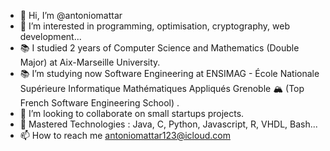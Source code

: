- 👋 Hi, I’m @antoniomattar
- 👀 I’m interested in programming, optimisation, cryptography, web development...
- 📚 I studied 2 years of Computer Science and Mathematics (Double Major) at Aix-Marseille University.
- 📚 I’m studying now Software Engineering at ENSIMAG - École Nationale Supérieure Informatique Mathématiques Appliqués Grenoble 🏔️ (Top French Software Engineering School) .
- 💪 I’m looking to collaborate on small startups projects.
- 🎒 Mastered Technologies : Java, C, Python, Javascript, R, VHDL, Bash...
- 📫 How to reach me antoniomattar123@icloud.com

<!---
antoniomattar/antoniomattar is a ✨ special ✨ repository because its `README.md` (this file) appears on your GitHub profile.
You can click the Preview link to take a look at your changes.
--->
